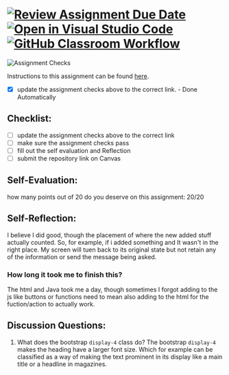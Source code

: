 [![Review Assignment Due Date](https://classroom.github.com/assets/deadline-readme-button-24ddc0f5d75046c5622901739e7c5dd533143b0c8e959d652212380cedb1ea36.svg)](https://classroom.github.com/a/60T8jdNU)
[![Open in Visual Studio Code](https://classroom.github.com/assets/open-in-vscode-718a45dd9cf7e7f842a935f5ebbe5719a5e09af4491e668f4dbf3b35d5cca122.svg)](https://classroom.github.com/online_ide?assignment_repo_id=13771903&assignment_repo_type=AssignmentRepo)
[![GitHub Classroom Workflow](https://github.com/IT3049C-Lively-FA23/chatting-application-Jiymeade/actions/workflows/classroom.yml/badge.svg)](https://github.com/IT3049C-Lively-FA23/chatting-application-Jiymeade/actions/workflows/classroom.yml)
=====================
![Assignment Checks](https://github.com/IT3049C/Chatting-Application/workflows/Assignment%20Checks/badge.svg)

Instructions to this assignment can be found [here](https://reedws.github.io/IT3049C/coursework/labs/chatting-app/).
- [x] update the assignment checks above to the correct link. - Done Automatically
## Checklist:
- [ ] update the assignment checks above to the correct link
- [ ] make sure the assignment checks pass
- [ ] fill out the self evaluation and Reflection
- [ ] submit the repository link on Canvas

## Self-Evaluation:

how many points out of 20 do you deserve on this assignment: 20/20

## Self-Reflection:
<!-- Write your self-reflection under this line -->
I believe I did good, though  the placement of where the new added stuff actually counted. So, for example, if i added something and It wasn't in the right place. My screen will tuen back to its original state but not retain any of the information or send the message being asked. 

### How long it took me to finish this?
The html and Java took me a day, though sometimes I forgot adding to the js like buttons or functions need to mean also adding to the html for the fuction/action to actually work. 

## Discussion Questions:
1. What does the bootstrap `display-4` class do?
The bootstrap `display-4` makes the heading have a larger font size. Which for example can be classified as a way of making the text prominent in its display like a main title or a headline in magazines.
